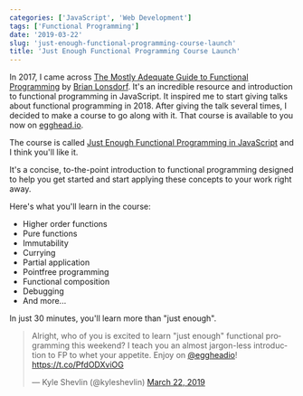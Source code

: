 ```yaml
---
categories: ['JavaScript', 'Web Development']
tags: ['Functional Programming']
date: '2019-03-22'
slug: 'just-enough-functional-programming-course-launch'
title: 'Just Enough Functional Programming Course Launch'
---
```


In 2017, I came across [The Mostly Adequate Guide to Functional Programming](https://github.com/MostlyAdequate/mostly-adequate-guide) by [Brian Lonsdorf](https://twitter.com/drboolean). It's an incredible resource and introduction to functional programming in JavaScript. It inspired me to start giving talks about functional programming in 2018. After giving the talk several times, I decided to make a course to go along with it. That course is available to you now on [egghead.io](https://egghead.io/course/just-enough-functional-programming-in-javascript).

The course is called [Just Enough Functional Programming in JavaScript](https://egghead.io/course/just-enough-functional-programming-in-javascript) and I think you'll like it.

It's a concise, to-the-point introduction to functional programming designed to help you get started and start applying these concepts to your work right away.

Here's what you'll learn in the course:

- Higher order functions
- Pure functions
- Immutability
- Currying
- Partial application
- Pointfree programming
- Functional composition
- Debugging
- And more...

In just 30 minutes, you'll learn more than "just enough".

<blockquote class="twitter-tweet" data-lang="en"><p lang="en" dir="ltr">Alright, who of you is excited to learn &quot;just enough&quot; functional programming this weekend? I teach you an almost jargon-less introduction to FP to whet your appetite. Enjoy on <a href="https://twitter.com/eggheadio?ref_src=twsrc%5Etfw">@eggheadio</a>! <a href="https://t.co/PfdODXviOG">https://t.co/PfdODXviOG</a></p>&mdash; Kyle Shevlin (@kyleshevlin) <a href="https://twitter.com/kyleshevlin/status/1109158892469010432?ref_src=twsrc%5Etfw">March 22, 2019</a></blockquote>
<script async src="https://platform.twitter.com/widgets.js" charset="utf-8"></script>
